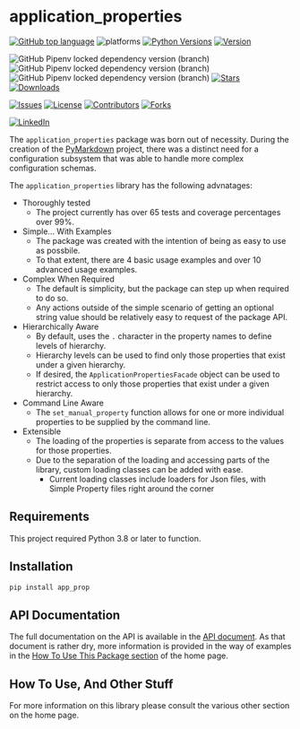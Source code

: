 # application_properties

[![GitHub top language](https://img.shields.io/github/languages/top/jackdewinter/application_properties)](https://github.com/jackdewinter/application_properties)
![platforms](https://img.shields.io/badge/platform-windows%20%7C%20macos%20%7C%20linux-lightgrey)
[![Python Versions](https://img.shields.io/pypi/pyversions/application_properties.svg)](https://pypi.org/project/application_properties)
[![Version](https://img.shields.io/pypi/v/application_properties.svg)](https://pypi.org/project/application_properties)

<!--
[![GitHub Workflow Status (event)](https://img.shields.io/github/workflow/status/jackdewinter/application_properties/Main)](https://github.com/jackdewinter/application_properties/actions/workflows/main.yml)
[![Codecov](https://img.shields.io/codecov/c/github/jackdewinter/application_properties)](https://app.codecov.io/gh/jackdewinter/application_properties)
-->
![GitHub Pipenv locked dependency version (branch)](https://img.shields.io/github/pipenv/locked/dependency-version/jackdewinter/application_properties/black/master)
![GitHub Pipenv locked dependency version (branch)](https://img.shields.io/github/pipenv/locked/dependency-version/jackdewinter/application_properties/flake8/master)
![GitHub Pipenv locked dependency version (branch)](https://img.shields.io/github/pipenv/locked/dependency-version/jackdewinter/application_properties/pylint/master)
[![Stars](https://img.shields.io/github/stars/jackdewinter/application_properties.svg)](https://github.com/jackdewinter/application_properties/stargazers)
[![Downloads](https://img.shields.io/pypi/dm/application_properties.svg)](https://pypistats.org/packages/application_properties)

[![Issues](https://img.shields.io/github/issues/jackdewinter/application_properties.svg)](https://github.com/jackdewinter/application_properties/issues)
[![License](https://img.shields.io/github/license/jackdewinter/application_properties.svg)](https://github.com/jackdewinter/application_properties/blob/main/LICENSE.txt)
[![Contributors](https://img.shields.io/github/contributors/jackdewinter/application_properties.svg)](https://github.com/jackdewinter/application_properties/graphs/contributors)
[![Forks](https://img.shields.io/github/forks/jackdewinter/application_properties.svg)](https://github.com/jackdewinter/application_properties/network/members)

[![LinkedIn](https://img.shields.io/badge/-LinkedIn-black.svg?logo=linkedin&colorB=555)](https://www.linkedin.com/in/jackdewinter/)

The `application_properties` package was born out of necessity.
During the creation of the [PyMarkdown](https://github.com/jackdewinter/pymarkdown)
project, there was a distinct need for a configuration subsystem that was able to
handle more complex configuration schemas.

The `application_properties` library has the following advnatages:

- Thoroughly tested
  - The project currently has over 65 tests and coverage percentages over 99%.
- Simple... With Examples
  - The package was created with the intention of being as easy to use as possbile.
  - To that extent, there are 4 basic usage examples and over 10 advanced usage examples.
- Complex When Required
  - The default is simplicity, but the package can step up when required to do so.
  - Any actions outside of the simple scenario of getting an optional string
    value should be relatively easy to request of the package API.
- Hierarchically Aware
  - By default, uses the `.` character in the property names to define levels
    of hierarchy.
  - Hierarchy levels can be used to find only those properties that exist under
    a given hierarchy.
  - If desired, the `ApplicationPropertiesFacade` object can be used to
    restrict access to only those properties that exist under a given hierarchy.
- Command Line Aware
  - The `set_manual_property` function allows for one or more individual
    properties to be supplied by the command line.
- Extensible
  - The loading of the properties is separate from access to the values for
    those properties.
  - Due to the separation of the loading and accessing parts of the library,
    custom loading classes can be added with ease.
    - Current loading classes include loaders for Json files, with Simple
      Property files right around the corner

## Requirements

This project required Python 3.8 or later to function.

## Installation

```sh
pip install app_prop
```

## API Documentation

The full documentation on the API is available in the [API document](dd).
As that document is rather dry, more information is provided in the way of
examples in the [How To Use This Package section](dd) of the home page.

## How To Use, And Other Stuff

For more information on this library please consult the various other
section on the home page.
